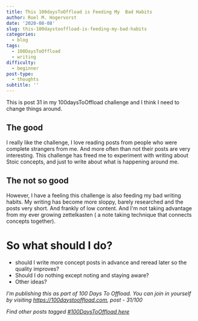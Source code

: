 ```yaml
---
title: This 100daysToOffload is Feeding My  Bad Habits
author: Roel M. Hogervorst
date: '2020-08-08'
slug: this-100daystooffload-is-feeding-my-bad-habits
categories:
  - blog
tags:
  - 100DaysToOffload
  - writing
difficulty:
  - beginner
post-type:
  - thoughts
subtitle: ''
---
```


This is post 31 in my 100daysToOffload challenge and I think I need to change
things around. 

## The good 
I really like the challenge, I love reading posts from people
who were complete strangers from me. And more often than not their posts are
very interesting. This challenge has freed me to experiment with writing about
Stoic concepts, and just to write about what is happening around me. 

## The not so good
However, I have a feeling this challenge is also feeding my bad
writing habits. 
My writing has become more sloppy, barely researched and the posts very short.
And frankly of low content. And I'm not taking advantage from my ever growing
zettelkasten ( a note taking technique that connects concepts together). 


# So what should I do? 

- should I write more concept posts in advance and reread later so the quality
improves? 
- Should I do nothing except noting and staying aware?
- Other ideas?


*I’m publishing this as part of 100 Days To Offload. You can join in yourself by visiting https://100daystooffload.com, post - 31/100*

*Find other posts tagged  [#100DaysToOffload here](https://notes.rmhogervorst.nl/tags/100DaysToOffload/)*
